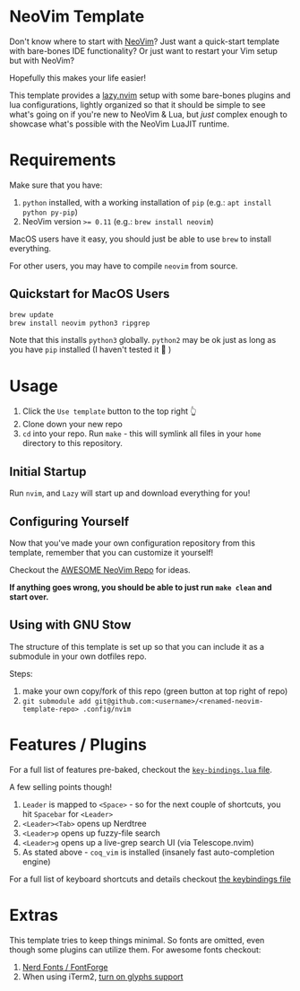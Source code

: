 NeoVim Template
====

Don't know where to start with [NeoVim](https://neovim.io/)? Just want a quick-start template with bare-bones IDE functionality? Or just want to restart your Vim setup but with NeoVim?

Hopefully this makes your life easier!

This template provides a [lazy.nvim](https://lazy.folke.io/) setup with some bare-bones plugins and lua configurations, lightly organized so that it should be simple to see what's going on if you're new to NeoVim & Lua, but _just_ complex enough to showcase what's possible with the NeoVim LuaJIT runtime.

# Requirements

Make sure that you have:

1. `python` installed, with a working installation of `pip` (e.g.: `apt install python py-pip`)
2. NeoVim version `>= 0.11` (e.g.: `brew install neovim`)

MacOS users have it easy, you should just be able to use `brew` to install everything.

For other users, you may have to compile `neovim` from source.

## Quickstart for MacOS Users

```sh
brew update
brew install neovim python3 ripgrep
```

Note that this installs `python3` globally. `python2` may be ok just as long as you have `pip` installed (I haven't tested it 🤪 )

# Usage

1. Click the `Use template` button to the top right 👆
2. Clone down your new repo
3. `cd` into your repo. Run `make` - this will symlink all files in your `home` directory to this repository.

## Initial Startup

Run `nvim`, and `Lazy` will start up and download everything for you!

## Configuring Yourself

Now that you've made your own configuration repository from this template, remember that you can customize it yourself!

Checkout the [AWESOME NeoVim Repo](https://github.com/rockerBOO/awesome-neovim) for ideas.

**If anything goes wrong, you should be able to just run `make clean` and start over.**

## Using with GNU Stow

The structure of this template is set up so that you can include it as a submodule in your own dotfiles repo.

Steps:

1. make your own copy/fork of this repo (green button at top right of repo)
2. `git submodule add git@github.com:<username>/<renamed-neovim-template-repo> .config/nvim`

# Features / Plugins

For a full list of features pre-baked, checkout the [`key-bindings.lua` file](lua/key-bindings.lua).

A few selling points though!

1. `Leader` is mapped to `<Space>` - so for the next couple of shortcuts, you hit `Spacebar` for `<Leader>`
1. `<Leader><Tab>` opens up Nerdtree
1. `<Leader>p` opens up fuzzy-file search
1. `<Leader>g` opens up a live-grep search UI (via Telescope.nvim)
1. As stated above - `coq_vim` is installed (insanely fast auto-completion engine)

For a full list of keyboard shortcuts and details checkout [the keybindings file](nvim/lua/key-bindings.lua)

# Extras

This template tries to keep things minimal. So fonts are omitted, even though some plugins can utilize them. For awesome fonts checkout:

1. [Nerd Fonts / FontForge](https://webinstall.dev/nerdfont/)
1. When using iTerm2, [turn on glyphs support](https://www.reddit.com/r/vim/comments/ee19ed/til_people_using_iterm2_if_you_see_the_triangular/)
